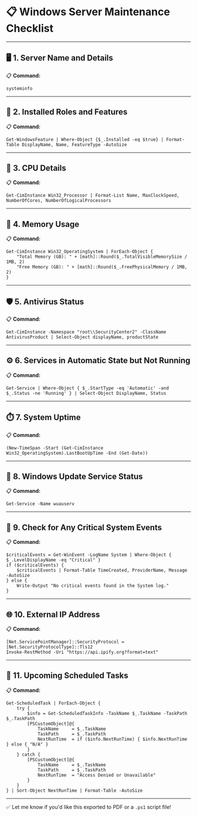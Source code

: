 # 📋 Windows Server Maintenance Checklist

---

## 🖥️ 1. Server Name and Details  
📋 **Command:**
```
systeminfo
```

---

## 🧰 2. Installed Roles and Features  
📋 **Command:**
```
Get-WindowsFeature | Where-Object {$_.Installed -eq $true} | Format-Table DisplayName, Name, FeatureType -AutoSize
```

---

## 🧠 3. CPU Details  
📋 **Command:**
```
Get-CimInstance Win32_Processor | Format-List Name, MaxClockSpeed, NumberOfCores, NumberOfLogicalProcessors
```

---

## 💾 4. Memory Usage  
📋 **Command:**
```
Get-CimInstance Win32_OperatingSystem | ForEach-Object {
    "Total Memory (GB): " + [math]::Round($_.TotalVisibleMemorySize / 1MB, 2)
    "Free Memory (GB): " + [math]::Round($_.FreePhysicalMemory / 1MB, 2)
}
```

---

## 🛡️ 5. Antivirus Status  
📋 **Command:**
```
Get-CimInstance -Namespace "root\\SecurityCenter2" -ClassName AntivirusProduct | Select-Object displayName, productState
```

---

## ⚙️ 6. Services in Automatic State but Not Running  
📋 **Command:**
```
Get-Service | Where-Object { $_.StartType -eq 'Automatic' -and $_.Status -ne 'Running' } | Select-Object DisplayName, Status
```

---

## ⏱️ 7. System Uptime  
📋 **Command:**
```
(New-TimeSpan -Start (Get-CimInstance Win32_OperatingSystem).LastBootUpTime -End (Get-Date))
```

---

## 🔄 8. Windows Update Service Status  
📋 **Command:**
```
Get-Service -Name wuauserv
```

---

## 🛑 9. Check for Any Critical System Events  
📋 **Command:**
```
$criticalEvents = Get-WinEvent -LogName System | Where-Object { $_.LevelDisplayName -eq "Critical" }
if ($criticalEvents) {
    $criticalEvents | Format-Table TimeCreated, ProviderName, Message -AutoSize
} else {
    Write-Output "No critical events found in the System log."
}
```

---

## 🌐 10. External IP Address  
📋 **Command:**
```
[Net.ServicePointManager]::SecurityProtocol = [Net.SecurityProtocolType]::Tls12
Invoke-RestMethod -Uri "https://api.ipify.org?format=text"
```

---

## 📅 11. Upcoming Scheduled Tasks  
📋 **Command:**
```
Get-ScheduledTask | ForEach-Object {
    try {
        $info = Get-ScheduledTaskInfo -TaskName $_.TaskName -TaskPath $_.TaskPath
        [PSCustomObject]@{
            TaskName     = $_.TaskName
            TaskPath     = $_.TaskPath
            NextRunTime  = if ($info.NextRunTime) { $info.NextRunTime } else { "N/A" }
        }
    } catch {
        [PSCustomObject]@{
            TaskName     = $_.TaskName
            TaskPath     = $_.TaskPath
            NextRunTime  = "Access Denied or Unavailable"
        }
    }
} | Sort-Object NextRunTime | Format-Table -AutoSize
```

---

✅ Let me know if you'd like this exported to PDF or a `.ps1` script file!

